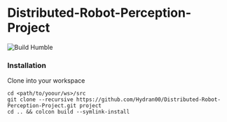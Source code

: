 # Distributed-Robot-Perception-Project
![Build Humble](https://github.com/Hydran00/Distributed-Robot-Perception-Project/actions/workflows/main.yml/badge.svg)  
### Installation
Clone into your workspace
```
cd <path/to/yoour/ws>/src
git clone --recursive https://github.com/Hydran00/Distributed-Robot-Perception-Project.git project
cd .. && colcon build --symlink-install
```

